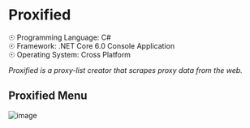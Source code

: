 # Proxified

☉ Programming Language: C# <br>
☉ Framework: .NET Core 6.0 Console Application <br>
☉ Operating System: Cross Platform <br>

<i>Proxified is a proxy-list creator that scrapes proxy data from the web.</i>

## Proxified Menu

![image](https://user-images.githubusercontent.com/65850970/156156675-88a1f247-1561-4ca4-974b-539612cd1e2a.png)
